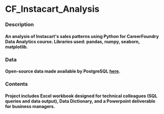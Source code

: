 # CF_Instacart_Analysis
### Description
#### An analysis of Instacart's sales patterns using Python for CareerFoundry Data Analytics course. Libraries used: pandas, numpy, seaborn, matplotlib.
### Data
#### Open-source data made available by PostgreSQL [here](https://www.postgresqltutorial.com/wp-content/uploads/2019/05/dvdrental.zip).
### Contents
#### Project includes Excel workbook designed for technical colleagues (SQL queries and data output), Data Dictionary, and a Powerpoint deliverable for business managers.
